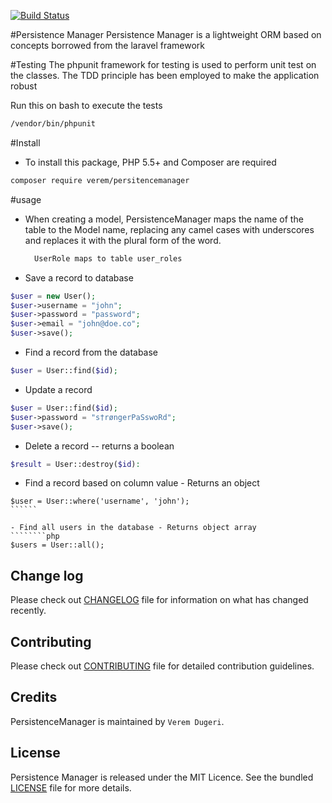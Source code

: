 
[![Build Status](https://travis-ci.org/andela-vdugeri/PersistenceManager.png?branch=master)](http://travis-ci.org/andela-vdugeri/PersistenceManager)

#Persistence Manager
Persistence Manager is a lightweight ORM based on concepts
borrowed from the laravel framework


#Testing
 The phpunit framework for testing is used to perform
 unit test on the classes. The TDD principle has been
 employed to make the application robust

 Run this on bash to execute the tests
 ```````bash
 /vendor/bin/phpunit
`````````

#Install

- To install this package, PHP 5.5+ and Composer are required

````bash
composer require verem/persitencemanager
``````

#usage

- When creating a model, PersistenceManager maps the name of the table
  to the Model name, replacing any camel cases with underscores
  and replaces it with the plural form of the word.

  ``````php
    UserRole maps to table user_roles
  ``````

- Save a record to database

````````php
$user = new User();
$user->username = "john";
$user->password = "password";
$user->email = "john@doe.co";
$user->save();
`````````
- Find a record from the database

``````php
$user = User::find($id);
``````
- Update a record

``````php
$user = User::find($id);
$user->password = "s†røngerPaSswoRd";
$user->save();
``````
- Delete a record -- returns a boolean

````````php
$result = User::destroy($id):
````````

- Find a record based on column value - Returns an object

```````
$user = User::where('username', 'john');
``````

- Find all users in the database - Returns object array
````````php
$users = User::all();
````````

## Change log
Please check out [CHANGELOG](CHANGELOG.md) file for information on what has changed recently.

## Contributing
Please check out [CONTRIBUTING](CONTRIBUTING.md) file for detailed contribution guidelines.

## Credits
PersistenceManager is maintained by `Verem Dugeri`.

## License
Persistence Manager is released under the MIT Licence. See the bundled [LICENSE](LICENSE.md) file for more details.



